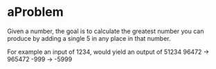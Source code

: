 # aProblem

Given a number, the goal is to calculate the greatest number you can produce by adding a single 5 in any place in that number.

For example an input of 1234, would yield an output of 51234
96472 -> 965472
-999 -> -5999
